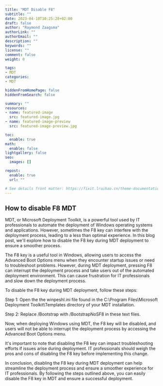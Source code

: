 ```yaml
---
title: "MDT Disable F8"
subtitle: ""
date: 2023-04-10T10:25:28+02:00
draft: false
author: "Raymond Zaagsma"
authorLink: ""
authorEmail: ""
description: ""
keywords: ""
license: ""
comment: false
weight: 0

tags:
- MDT
categories:
- MDT

hiddenFromHomePage: false
hiddenFromSearch: false

summary: ""
resources:
- name: featured-image
  src: featured-image.jpg
- name: featured-image-preview
  src: featured-image-preview.jpg

toc:
  enable: true
math:
  enable: false
lightgallery: false
seo:
  images: []

repost:
  enable: true
  url: ""

# See details front matter: https://fixit.lruihao.cn/theme-documentation-content/#front-matter
---
```


<!--more-->

## How to disable F8 MDT

MDT, or Microsoft Deployment Toolkit, is a powerful tool used by IT professionals to automate the deployment of Windows operating systems and applications. However, sometimes the F8 key can interfere with the deployment process, leading to a less than optimal experience. In this blog post, we'll explore how to disable the F8 key during MDT deployment to ensure a smoother process.

The F8 key is a useful tool in Windows, allowing users to access the Advanced Boot Options menu when they encounter startup issues or need to troubleshoot problems. However, during MDT deployment, pressing F8 can interrupt the deployment process and take users out of the automated deployment environment. This can cause frustration for IT professionals and slow down the deployment process.

To disable the F8 key during MDT deployment, follow these steps:

Step 1: Open the the winpeshl.ini file found in the C:\Program Files\Microsoft Deployment Toolkit\Templates directory of your MDT installation.

Step 2: Replace /Bootstrap with /BootstrapNoSF8 in these text files.

Now, when deploying Windows using MDT, the F8 key will be disabled, and users will not be able to interrupt the deployment process by accessing the Advanced Boot Options menu.

It's important to note that disabling the F8 key can impact troubleshooting efforts if issues arise during deployment. IT professionals should weigh the pros and cons of disabling the F8 key before implementing this change.

In conclusion, disabling the F8 key during MDT deployment can help streamline the deployment process and ensure a smoother experience for IT professionals. By following the steps outlined above, you can easily disable the F8 key in MDT and ensure a successful deployment.